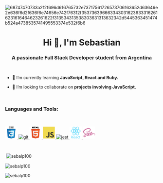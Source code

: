 ![68747470733a2f2f696d616765732e73717561726573706163652d63646e2e636f6d2f636f6e74656e742f76312f3537363966633430316236333162616231616464623261622f313534313538303631313632342d5445363451474b524a4738535741495553374e532f6b6](https://user-images.githubusercontent.com/111214189/202488053-ba4be2e8-6638-4c12-a287-31814ab6d2f6.gif)


<h1 align="center">Hi 👋, I'm Sebastian</h1>
<h3 align="center">A passionate Full Stack Developer student from Argentina</h3>

<br>

- 🌱 I’m currently learning **JavaScript, React and Ruby.**

- 👯 I’m looking to collaborate on **projects involving JavaScript.**

<br>

<h3 align="left">Languages and Tools:</h3>
<br>

<p align="left"> <a href="https://www.w3schools.com/css/" target="_blank" rel="noreferrer"> <img src="https://raw.githubusercontent.com/devicons/devicon/master/icons/css3/css3-original-wordmark.svg" alt="css3" width="40" height="40"/> </a> <a href="https://git-scm.com/" target="_blank" rel="noreferrer"> <img src="https://www.vectorlogo.zone/logos/git-scm/git-scm-icon.svg" alt="git" width="40" height="40"/> </a> <a href="https://www.w3.org/html/" target="_blank" rel="noreferrer"> <img src="https://raw.githubusercontent.com/devicons/devicon/master/icons/html5/html5-original-wordmark.svg" alt="html5" width="40" height="40"/> </a> <a href="https://developer.mozilla.org/en-US/docs/Web/JavaScript" target="_blank" rel="noreferrer"> <img src="https://raw.githubusercontent.com/devicons/devicon/master/icons/javascript/javascript-original.svg" alt="javascript" width="40" height="40"/> </a> <a href="https://jestjs.io" target="_blank" rel="noreferrer"> <img src="https://www.vectorlogo.zone/logos/jestjsio/jestjsio-icon.svg" alt="jest" width="40" height="40"/> </a> <a href="https://reactjs.org/" target="_blank" rel="noreferrer"> <img src="https://raw.githubusercontent.com/devicons/devicon/master/icons/react/react-original-wordmark.svg" alt="react" width="40" height="40"/> </a> <a href="https://sass-lang.com" target="_blank" rel="noreferrer"> <img src="https://raw.githubusercontent.com/devicons/devicon/master/icons/sass/sass-original.svg" alt="sass" width="40" height="40"/> </a> </p>
<br>


<p>&nbsp;<img align="center" src="https://github-readme-stats.vercel.app/api?username=sebalp100&show_icons=true&locale=en" alt="sebalp100" /></p>

<p><img align="center" src="https://github-readme-streak-stats.herokuapp.com/?user=sebalp100&" alt="sebalp100" /></p>

<p align="left"> <img src="https://komarev.com/ghpvc/?username=sebalp100&label=Profile%20views&color=0e75b6&style=flat" alt="sebalp100" /> </p>
